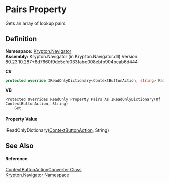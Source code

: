 # Pairs Property


Gets an array of lookup pairs.



## Definition
**Namespace:** <a href="a21ac074-d119-3dc6-bd1c-d3a12c0128bc.md">Krypton.Navigator</a>  
**Assembly:** Krypton.Navigator (in Krypton.Navigator.dll) Version: 80.23.10.287+8d7660f9dc5efd033fabe008ebfb904beab6d444

**C#**
``` C#
protected override IReadOnlyDictionary<ContextButtonAction, string> Pairs { get; }
```
**VB**
``` VB
Protected Overrides ReadOnly Property Pairs As IReadOnlyDictionary(Of ContextButtonAction, String)
	Get
```



#### Property Value
IReadOnlyDictionary(<a href="7025a566-04a1-2ba8-0198-d9fa1fe5f450.md">ContextButtonAction</a>, String)

## See Also


#### Reference
<a href="acfa76ba-2f65-000b-6f4c-7eaaaeb172ab.md">ContextButtonActionConverter Class</a>  
<a href="a21ac074-d119-3dc6-bd1c-d3a12c0128bc.md">Krypton.Navigator Namespace</a>  
